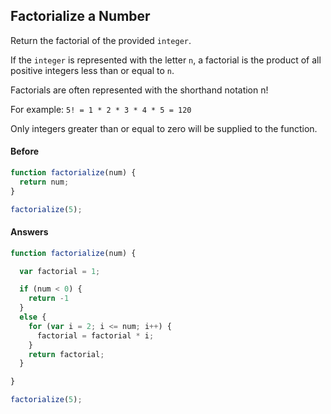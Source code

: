 ## Factorialize a Number
Return the factorial of the provided `integer`.

If the `integer` is represented with the letter `n`, a factorial is the product of all positive integers less than or equal to `n`.

Factorials are often represented with the shorthand notation n!

For example: `5! = 1 * 2 * 3 * 4 * 5 = 120`

Only integers greater than or equal to zero will be supplied to the function.


#### Before
```javascript
function factorialize(num) {
  return num;
}

factorialize(5);
```

#### Answers

```javascript
function factorialize(num) {

  var factorial = 1;

  if (num < 0) {
    return -1
  }
  else {
    for (var i = 2; i <= num; i++) {
      factorial = factorial * i;
    }
    return factorial;
  }

}

factorialize(5);

```
